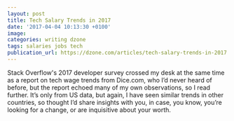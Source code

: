 ```yaml
---
layout: post
title: Tech Salary Trends in 2017
date: '2017-04-04 10:13:30 +0100'
image:
categories: writing dzone
tags: salaries jobs tech
publication_url: https://dzone.com/articles/tech-salary-trends-in-2017
---
```


Stack Overflow's 2017 developer survey crossed my desk at the same time as a report on tech wage trends from Dice.com, who I’d never heard of before, but the report echoed many of my own observations, so I read further. It’s only from US data, but again, I have seen similar trends in other countries, so thought I’d share insights with you, in case, you know, you’re looking for a change, or are inquisitive about your worth.
